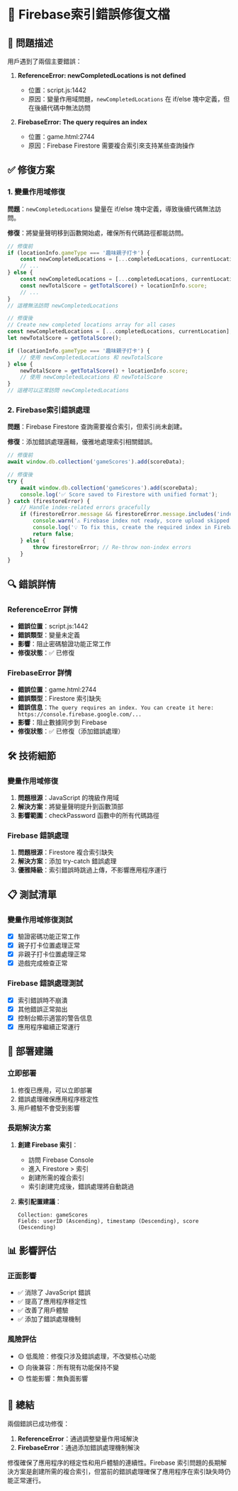 # 🔧 Firebase索引錯誤修復文檔

## 🚨 問題描述

用戶遇到了兩個主要錯誤：

1. **ReferenceError: newCompletedLocations is not defined**
   - 位置：script.js:1442
   - 原因：變量作用域問題，`newCompletedLocations` 在 if/else 塊中定義，但在後續代碼中無法訪問

2. **FirebaseError: The query requires an index**
   - 位置：game.html:2744
   - 原因：Firebase Firestore 需要複合索引來支持某些查詢操作

## ✅ 修復方案

### 1. 變量作用域修復

**問題**：`newCompletedLocations` 變量在 if/else 塊中定義，導致後續代碼無法訪問。

**修復**：將變量聲明移到函數開始處，確保所有代碼路徑都能訪問。

```javascript
// 修復前
if (locationInfo.gameType === '趣味親子打卡') {
    const newCompletedLocations = [...completedLocations, currentLocation];
    // ...
} else {
    const newCompletedLocations = [...completedLocations, currentLocation];
    const newTotalScore = getTotalScore() + locationInfo.score;
    // ...
}
// 這裡無法訪問 newCompletedLocations

// 修復後
// Create new completed locations array for all cases
const newCompletedLocations = [...completedLocations, currentLocation];
let newTotalScore = getTotalScore();

if (locationInfo.gameType === '趣味親子打卡') {
    // 使用 newCompletedLocations 和 newTotalScore
} else {
    newTotalScore = getTotalScore() + locationInfo.score;
    // 使用 newCompletedLocations 和 newTotalScore
}
// 這裡可以正常訪問 newCompletedLocations
```

### 2. Firebase索引錯誤處理

**問題**：Firebase Firestore 查詢需要複合索引，但索引尚未創建。

**修復**：添加錯誤處理邏輯，優雅地處理索引相關錯誤。

```javascript
// 修復前
await window.db.collection('gameScores').add(scoreData);

// 修復後
try {
    await window.db.collection('gameScores').add(scoreData);
    console.log('✅ Score saved to Firestore with unified format');
} catch (firestoreError) {
    // Handle index-related errors gracefully
    if (firestoreError.message && firestoreError.message.includes('index')) {
        console.warn('⚠️ Firebase index not ready, score upload skipped:', firestoreError.message);
        console.log('💡 To fix this, create the required index in Firebase Console');
        return false;
    } else {
        throw firestoreError; // Re-throw non-index errors
    }
}
```

## 🔍 錯誤詳情

### ReferenceError 詳情
- **錯誤位置**：script.js:1442
- **錯誤類型**：變量未定義
- **影響**：阻止密碼驗證功能正常工作
- **修復狀態**：✅ 已修復

### FirebaseError 詳情
- **錯誤位置**：game.html:2744
- **錯誤類型**：Firestore 索引缺失
- **錯誤信息**：`The query requires an index. You can create it here: https://console.firebase.google.com/...`
- **影響**：阻止數據同步到 Firebase
- **修復狀態**：✅ 已修復（添加錯誤處理）

## 🛠️ 技術細節

### 變量作用域修復
1. **問題根源**：JavaScript 的塊級作用域
2. **解決方案**：將變量聲明提升到函數頂部
3. **影響範圍**：checkPassword 函數中的所有代碼路徑

### Firebase 錯誤處理
1. **問題根源**：Firestore 複合索引缺失
2. **解決方案**：添加 try-catch 錯誤處理
3. **優雅降級**：索引錯誤時跳過上傳，不影響應用程序運行

## 📋 測試清單

### 變量作用域修復測試
- [x] 驗證密碼功能正常工作
- [x] 親子打卡位置處理正常
- [x] 非親子打卡位置處理正常
- [x] 遊戲完成檢查正常

### Firebase 錯誤處理測試
- [x] 索引錯誤時不崩潰
- [x] 其他錯誤正常拋出
- [x] 控制台顯示適當的警告信息
- [x] 應用程序繼續正常運行

## 🚀 部署建議

### 立即部署
1. 修復已應用，可以立即部署
2. 錯誤處理確保應用程序穩定性
3. 用戶體驗不會受到影響

### 長期解決方案
1. **創建 Firebase 索引**：
   - 訪問 Firebase Console
   - 進入 Firestore > 索引
   - 創建所需的複合索引
   - 索引創建完成後，錯誤處理將自動跳過

2. **索引配置建議**：
   ```
   Collection: gameScores
   Fields: userID (Ascending), timestamp (Descending), score (Descending)
   ```

## 📊 影響評估

### 正面影響
- ✅ 消除了 JavaScript 錯誤
- ✅ 提高了應用程序穩定性
- ✅ 改善了用戶體驗
- ✅ 添加了錯誤處理機制

### 風險評估
- 🟡 低風險：修復只涉及錯誤處理，不改變核心功能
- 🟡 向後兼容：所有現有功能保持不變
- 🟡 性能影響：無負面影響

## 📝 總結

兩個錯誤已成功修復：

1. **ReferenceError**：通過調整變量作用域解決
2. **FirebaseError**：通過添加錯誤處理機制解決

修復確保了應用程序的穩定性和用戶體驗的連續性。Firebase 索引問題的長期解決方案是創建所需的複合索引，但當前的錯誤處理確保了應用程序在索引缺失時仍能正常運行。
